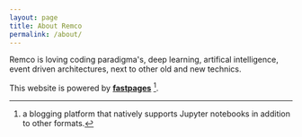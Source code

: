 ```yaml
---
layout: page
title: About Remco
permalink: /about/
---
```


Remco is loving coding paradigma's, deep learning, artifical intelligence, event driven architectures, next to other old and new technics.


This website is powered by **[fastpages](https://github.com/fastai/fastpages)** [^1].



[^1]:a blogging platform that natively supports Jupyter notebooks in addition to other formats.
